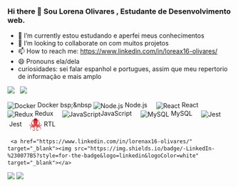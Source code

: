 
### Hi there 👋 Sou Lorena Olivares , Estudante de Desenvolvimento web.

- 🔭 I’m currently  estou estudando e aperfei meus conhecimentos
- 👯 I’m looking to collaborate on com muitos projetos
- 📫 How to reach me:  https://www.linkedin.com/in/loreax16-olivares/
- 😄 Pronouns  ela/dela
- curiosidades: sei falar espanhol e portugues, assim que meu repertorio de informação e mais amplo

<img src="https://github-readme-stats.vercel.app/api?username=lorenax16&theme=buefy&show_icons=true&amp;hide=contribs,issues" width=53% /> &nbsp; <img src="https://github-readme-stats.vercel.app/api/top-langs/?username=lorenax16&theme=buefy&layout=compact" width=40% />


  <img src="https://img.icons8.com/fluency/48/000000/docker.png" alt="Docker" align="center" height=30/>&nbsp;<span>Docker</span> bsp;&nbsp
<img src="https://img.icons8.com/fluency/48/000000/node-js.png" alt="Node.js" align="center" height=30/>&nbsp;<span>Node.js</span> &nbsp; &nbsp;
<img src="https://img.icons8.com/color/48/000000/react-native.png" alt="React" align="center" height=30/>&nbsp;<span>React</span> &nbsp; &nbsp;
<img src="https://img.icons8.com/color/48/000000/redux.png" alt="Redux" align="center" height=30/>&nbsp;<span>Redux</span> &nbsp; &nbsp;
<img src="https://img.icons8.com/color/48/000000/javascript--v1.png" alt="JavaScript" align="center" height=30/><span>JavaScript</span> &nbsp; &nbsp;
<img src="https://img.icons8.com/fluency/48/000000/mysql-logo.png" align="center" alt="MySQL"/>&nbsp;<span>MySQL</span> &nbsp; &nbsp;
<img src="https://cdn.jsdelivr.net/gh/devicons/devicon/icons/jest/jest-plain.svg" align="center" alt="Jest" height=30/>&nbsp;<span>Jest</span> &nbsp;&nbsp;
<img src="https://raw.githubusercontent.com/testing-library/dom-testing-library/main/other/octopus.png" align="center" alt="RTL" height=30/>&nbsp;<span>RTL</span>

     <a href="https://www.linkedin.com/in/lorenax16-olivares/" target="_blank"><img src="https://img.shields.io/badge/-LinkedIn-%230077B5?style=for-the-badge&logo=linkedin&logoColor=white" target="_blank"></a> 

  <a href = "mailto:lorena.olivares.perez16@gmail.com"><img src="https://img.shields.io/badge/-Gmail-%23333?style=for-the-badge&logo=gmail&logoColor=white" target="_blank"></a>
  <a href="https://instagram.com/lorenaolivares9" target="_blank"><img src="https://img.shields.io/badge/-Instagram-%23E4405F?style=for-the-badge&logo=instagram&logoColor=white" target="_blank"></a>
